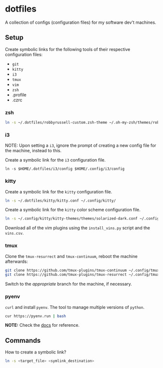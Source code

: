 # dotfiles

A collection of configs (configuration files) for my software dev't machines.

## Setup

Create symbolic links for the following tools of their respective configuration
files:

- `git`
- `kitty`
- `i3`
- `tmux`
- `vim`
- `zsh`
- .profile
- .czrc

### zsh

```bash
ln -s ~/.dotfiles/robbyrussell-custom.zsh-theme ~/.oh-my-zsh/themes/robbyrussell-custom.zsh-theme
```

### i3

NOTE: Upon setting a `i3`, ignore the prompt of creating a new config file for
the machine, instead to this.

Create a symbolic link for the `i3` configuration file.

```console
ln -s $HOME/.dotfiles/i3/config $HOME/.config/i3/config
```

### kitty

Create a symbolic link for the `kitty` configuration file.

```bash
ln -s ~/.dotfiles/kitty/kitty.conf ~/.config/kitty/
```

Create a symbolic link for the `kitty` color scheme configuration file.

```bash
ln -s ~/.config/kitty/kitty-themes/themes/solarized-dark.conf ~/.config/kitty/theme.conf
```

Download all of the vim plugins using the `install_vins.py` script and the
`vins.csv`.

### tmux

Clone the `tmux-resurrect` and `tmux-continuum`, reboot the machine afterwards:

```bash
git clone https://github.com/tmux-plugins/tmux-continuum ~/.config/tmux-continuum
git clone https://github.com/tmux-plugins/tmux-resurrect ~/.config/tmux-resurrect
```

Switch to the _appropriate_ branch for the machine, if necessary.

### pyenv

`curl` and install `pyenv`. The tool to manage multiple versions of `python`.

```bash
cur https://pyenv.run | bash
```

**NOTE:** Check the [docs](https://github.com/pyenv/pyenv?tab=readme-ov-file#automatic-installer) for reference.

## Commands

How to create a symbolic link?

```bash
ln -s <target_file> <symlink_destination>
```
